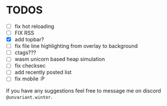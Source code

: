 # TODOS

- [ ] fix hot reloading
- [ ] FIX RSS
- [x] add topbar?
- [ ] fix file line highlighting from overlay to background
- [ ] ctags???
- [ ] wasm unicorn based heap simulation
- [ ] fix checksec
- [ ] add recently posted list
- [ ] fix mobile :P

If you have any suggestions feel free to message me on discord `@unvariant.winter`.